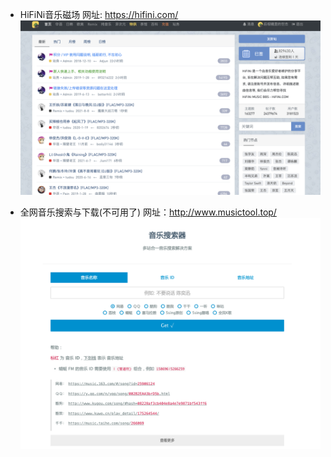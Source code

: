  - HiFiNi音乐磁场
 网址: https://hifini.com/
  ![](https://github.com/guoshijie/UseFulTools/blob/main/03-audio/%E9%9F%B3%E4%B9%90%E7%A3%81%E5%9C%BA.png)

 - 全网音乐搜索与下载(不可用了)
 网址：http://www.musictool.top/
 ![](https://github.com/guoshijie/UseFulTools/blob/main/03-audio/%E9%9F%B3%E4%B9%90%E6%90%9C%E7%B4%A2%E8%A7%A3%E5%86%B3%E6%96%B9%E6%A1%88.png)

